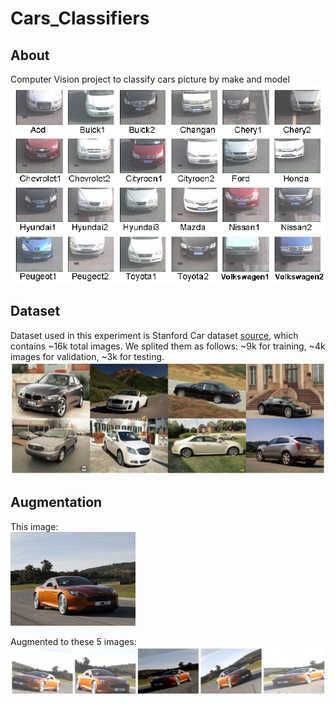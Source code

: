 # Cars_Classifiers

## About
Computer Vision project to classify cars picture by make and model
![Car Classification Cam Images](Graphs/car_classification_security_cam.png?raw=true "Car Classification Cam")


## Dataset
Dataset used in this experiment is Stanford Car dataset [source](http://ai.stanford.edu/~jkrause/cars/car_dataset.html), which contains ~16k total images. We splited them as follows: ~9k for training, ~4k images for validation, ~3k for testing.
![Dataset Example Images](Graphs/dataset.jpg?raw=true "Dataset Example")


## Augmentation

This image: </br>
<img src="Graphs/Augmentation_original.jpg" height="150">

Augmented to these 5 images:  </br>
![Augmentation Result Images](Graphs/Augmentation2.png?raw=true "Augmentation Result")


